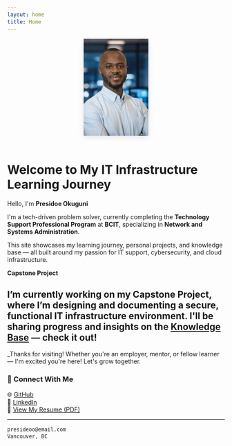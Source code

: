 ```yaml
---
layout: home
title: Home
---
```


<p align="center">
  <img src="assets/images/presidoe-profile.png" alt="Presidoe Okuguni" width="150" style="box-shadow: 0 4px 12px rgba(0,0,0,0.1); margin-bottom: 20px;">
</p>


# Welcome to My IT Infrastructure Learning Journey

Hello, I'm **Presidoe Okuguni**

I'm a tech-driven problem solver, currently completing the **Technology Support Professional Program** at **BCIT**, specializing in **Network and Systems Administration**.

This site showcases my learning journey, personal projects, and knowledge base — all built around my passion for IT support, cybersecurity, and cloud infrastructure.


**Capstone Project**

I’m currently working on my **Capstone Project**, where I’m designing and documenting a secure, functional IT infrastructure environment. I'll be sharing progress and insights on the [Knowledge Base](/blog) — check it out!
---

_Thanks for visiting! Whether you're an employer, mentor, or fellow learner — I'm excited you're here! Let's grow together. 

### 🔗 Connect With Me

🌐 [GitHub](https://github.com/presideookuguni)  
💼 [LinkedIn](https://www.linkedin.com/in/presidoe-okuguni)  
📄 [View My Resume (PDF)](https://yourdomain.com/resume.pdf) <!-- Update with your actual link -->

---

```
presideoo@email.com  
Vancouver, BC  
